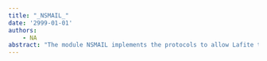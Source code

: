 ```yaml
---
title: "_NSMAIL_"
date: '2999-01-01'
authors: 
    - NA
abstract: "The module NSMAIL implements the protocols to allow Lafite to be used to send and retrieve Xerox NS Mail."
---
```


